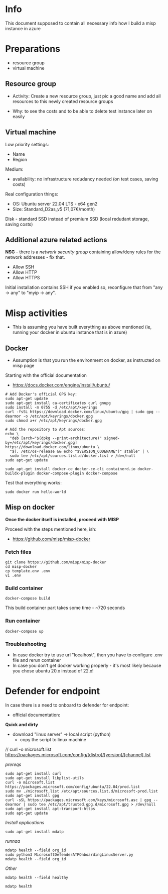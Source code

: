 # Info

This document supposed to contain all necessary info how I build a misp instance in azure

# Preparations

- resource group
- virtual machine

## Resource group

- Activity: Create a new resource group, just pic a good name and add all resources to this newly created resource groups

- Why: to see the costs and to be able to delete test instance later on easily

## Virtual machine

Low priority settings:
- Name
- Region

Medium:
- availability: no infrastructure redudancy needed (on test cases, saving costs)

Real configuration things:
- OS: Ubuntu server 22.04 LTS - x64 gen2
- Size: Standard_D2as_v5 (71,07€/month)

Disk - standard SSD instead of premium SSD (local redudant storage, saving costs)

## Additional azure related actions

**NSG** - there is a *network security group* containing allow/deny rules for the network addresses - fix that.

- Allow SSH
- Allow HTTP
- Allow HTTPS

Initial installation contains SSH if you enabled so, reconfigure that from "any -> any" to "myip -> any".

# Misp activities

- This is assuming you have built everything as above mentioned (ie, running your docker in ubuntu instance that is in azure)



## Docker

- Assumption is that you run the environment on docker, as instructed on misp page

Starting with the official documentation
- https://docs.docker.com/engine/install/ubuntu/

```
# Add Docker's official GPG key:
sudo apt-get update
sudo apt-get install ca-certificates curl gnupg
sudo install -m 0755 -d /etc/apt/keyrings
curl -fsSL https://download.docker.com/linux/ubuntu/gpg | sudo gpg --dearmor -o /etc/apt/keyrings/docker.gpg
sudo chmod a+r /etc/apt/keyrings/docker.gpg

# Add the repository to Apt sources:
echo \
  "deb [arch="$(dpkg --print-architecture)" signed-by=/etc/apt/keyrings/docker.gpg] https://download.docker.com/linux/ubuntu \
  "$(. /etc/os-release && echo "$VERSION_CODENAME")" stable" | \
  sudo tee /etc/apt/sources.list.d/docker.list > /dev/null
sudo apt-get update
```

```
sudo apt-get install docker-ce docker-ce-cli containerd.io docker-buildx-plugin docker-compose-plugin docker-compose
```

Test that everything works:
```
sudo docker run hello-world
```

## Misp on docker

**Once the docker itself is installed, proceed with MISP**

Proceed with the steps mentioned here, ish:
- https://github.com/misp/misp-docker


### Fetch files

```
git clone https://github.com/misp/misp-docker
cd misp-docker
cp template.env .env
vi .env
```

### Build container

```
docker-compose build
```

This build container part takes some time - ~720 seconds


### Run container

```
docker-compose up
```

### Troubleshooting

- In case docker try to use url "localhost", then you have to configure .env file and rerun container
- In case you don't get docker working properly - it's most likely because you chose ubuntu 20.x instead of 22.x!

# Defender for endpoint

In case there is a need to onboard to defender for endpoint:
- official documentation: 

**Quick and dirty**
- download "linux server" -> local script (python)
  - copy the script to linux machine

// curl -o microsoft.list https://packages.microsoft.com/config/[distro]/[version]/[channel].list

*prereqs*

```
sudo apt-get install curl
sudo apt-get install libplist-utils
curl -o microsoft.list https://packages.microsoft.com/config/ubuntu/22.04/prod.list
sudo mv ./microsoft.list /etc/apt/sources.list.d/microsoft-prod.list
sudo apt-get install gpg
curl -sSL https://packages.microsoft.com/keys/microsoft.asc | gpg --dearmor | sudo tee /etc/apt/trusted.gpg.d/microsoft.gpg > /dev/null
sudo apt-get install apt-transport-https
sudo apt-get update
```

*Install applications*

```
sudo apt-get install mdatp

```

*runnaa*

```
mdatp health --field org_id
sudo python3 MicrosoftDefenderATPOnboardingLinuxServer.py
mdatp health --field org_id
```

*Other*

```
mdatp health --field healthy

mdatp health
```